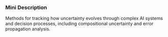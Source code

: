 ### Mini Description

Methods for tracking how uncertainty evolves through complex AI systems and decision processes, including compositional uncertainty and error propagation analysis.
